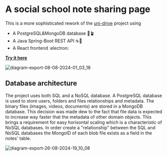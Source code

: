# A social school note sharing page

This is a more sophisticated rework of the [uni-drive](https://github.com/philipAthanasopoulos/uni-drive) project using

* A PostgreSQL&MongoDB database 🐘🪴
* A Java Spring-Boot REST API ☕🍃
* A React frontend :electron:

**[Try it here](https://papagalos-drive.web.app/)**  


![diagram-export-08-08-2024-01_03_18](https://github.com/user-attachments/assets/b4b66287-c114-42ba-b91b-39f8c37bd7de)  


    

<h2>Database architecture</h2>  
<p>
  The project uses both SQL and a NoSQL database. A PostgreSQL database is used to store users, folders and files  
  relationships and metadata. The binary files (images, videos, documents) are stored in a MongoDB database. This decision was made dew to the fact   
  that file data is expected to increase way faster that the metadata of other domain objects. This brings a requirement for easy horisontal scaling  
  which is a characteristic of NoSQL databases. In order create a "relationship" between the SQL and NoSQL databases the MongoID of each blob file  
  exists as a field in the notes' table.
</p>




![diagram-export-26-08-2024-19_10_08](https://github.com/user-attachments/assets/6cf77a4e-acd6-49d7-8f19-246b21ab794d)


